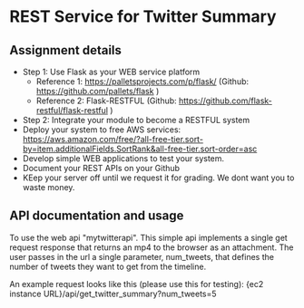 
# REST Service for Twitter Summary

## Assignment details
* Step 1: Use Flask as your WEB service platform
  * Reference 1:  https://palletsprojects.com/p/flask/ (Github:  https://github.com/pallets/flask )
  * Reference 2:  Flask-RESTFUL  (Github:  https://github.com/flask-restful/flask-restful )
* Step 2:  Integrate your module to become a RESTFUL system
* Deploy your system to free AWS services:  https://aws.amazon.com/free/?all-free-tier.sort-by=item.additionalFields.SortRank&all-free-tier.sort-order=asc
* Develop simple WEB applications to test your system.
* Document your REST APIs on your Github
* KEep your server off until we request it for grading.  We dont want you to waste money.


## API documentation and usage
To use the web api "mytwitterapi". This simple api implements a single get request response that returns an mp4 to the browser as an attachment. The user passes in the url a single parameter, num_tweets, that defines the number of tweets they want to get from the timeline.

An example request looks like this (please use this for testing):
      {ec2 instance URL}/api/get_twitter_summary?num_tweets=5

